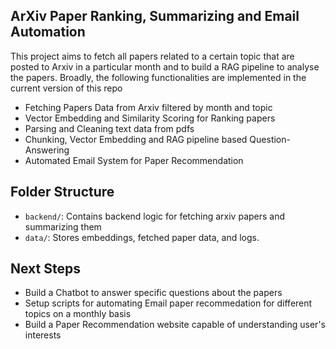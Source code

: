 ## ArXiv Paper Ranking, Summarizing and Email Automation

This project aims to fetch all papers related to a certain topic that are posted to Arxiv in a particular month and to build a RAG pipeline to analyse the papers.
Broadly, the following functionalities are implemented in the current version of this repo
- Fetching Papers Data from Arxiv filtered by month and topic
- Vector Embedding and Similarity Scoring for Ranking papers
- Parsing and Cleaning text data from pdfs
- Chunking, Vector Embedding and RAG pipeline based Question-Answering
- Automated Email System for Paper Recommendation 

## Folder Structure

- `backend/`: Contains backend logic for fetching arxiv papers and summarizing them
- `data/`: Stores embeddings, fetched paper data, and logs.

## Next Steps

- Build a Chatbot to answer specific questions about the papers
- Setup scripts for automating Email paper recommedation for different topics on a monthly basis
- Build a Paper Recommendation website capable of understanding user's interests
